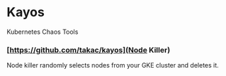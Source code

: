 # Kayos

Kubernetes Chaos Tools

### [https://github.com/takac/kayos](Node Killer)

Node killer randomly selects nodes from your GKE cluster and deletes it.
